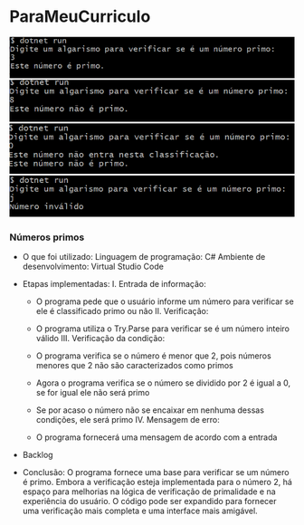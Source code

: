# ParaMeuCurriculo
![alt text](image.png)
![alt text](image-1.png)
![alt text](image-2.png)
![alt text](image-3.png)


### Números primos

- O que foi utilizado:
  Linguagem de programação: C#
  Ambiente de desenvolvimento: Virtual Studio Code
  
- Etapas implementadas:
  I. Entrada de informação:
  
   - O programa pede que o usuário informe um número para verificar se ele é classificado primo ou não
  II. Verificação:

   - O programa utiliza o Try.Parse para verificar se é um número inteiro válido
  III. Verificação da condição:

   - O programa verifica se o número é menor que 2, pois números menores que 2 não são caracterizados como primos
   - Agora o programa verifica se o número se dividido por 2 é igual a 0, se for igual ele não será primo
   - Se por acaso o número não se encaixar em nenhuma dessas condições, ele será primo
   IV. Mensagem de erro:

   - O programa fornecerá uma mensagem de acordo com a entrada
       
- Backlog
- Conclusão:
  O programa fornece uma base para verificar se um número é primo. Embora a verificação esteja implementada para o número 2, há espaço para melhorias na lógica de verificação de primalidade e na experiência do usuário. O código pode ser expandido para fornecer uma verificação mais completa e uma interface mais amigável.
